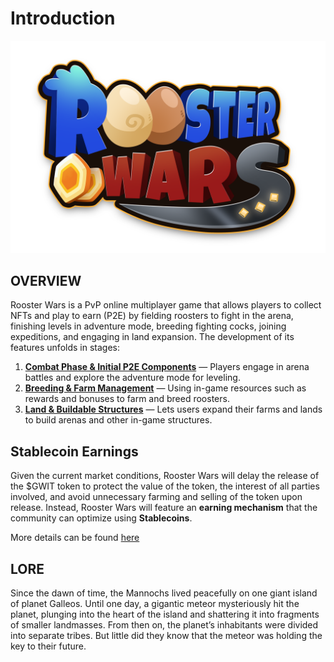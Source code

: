 # **Introduction**

<!-- Logo Banner -->
<img src="images/rw-logo.png" alt="logo" class="logo-banner">

## **OVERVIEW**

Rooster Wars is a PvP online multiplayer game that allows players to collect NFTs and play to earn (P2E) by fielding roosters to fight in the arena, finishing levels in adventure mode, breeding fighting cocks, joining expeditions, and engaging in land expansion. The development of its features unfolds in stages:

1. **[Combat Phase & Initial P2E Components](gameplay/phase1/gameplay.md)** — Players engage in arena battles and explore the adventure mode for leveling.
2. **[Breeding & Farm Management](gameplay/phase2/breeding.md)** — Using in-game resources such as rewards and bonuses to farm and breed roosters.
3. **[Land & Buildable Structures](gameplay/phase3/land-and-buildables.md)** — Lets users expand their farms and lands to build arenas and other in-game structures.

## **Stablecoin Earnings**

Given the current market conditions, Rooster Wars will delay the release of the $GWIT token to protect the value of the token, the interest of all parties involved, and avoid unnecessary farming and selling of the token upon release. Instead, Rooster Wars will feature an **earning mechanism** that the community can optimize using **Stablecoins**.

More details can be found [here](usdc/index.md)

## **LORE**

Since the dawn of time, the Mannochs lived peacefully on one giant island of planet Galleos. Until one day, a gigantic meteor mysteriously hit the planet, plunging into the heart of the island and shattering it into fragments of smaller landmasses. From then on, the planet’s inhabitants were divided into separate tribes. But little did they know that the meteor was holding the key to their future.
